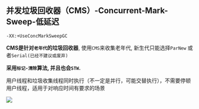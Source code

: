 ## 并发垃圾回收器（CMS）-Concurrent-Mark-Sweep-低延迟

`-XX:+UseConcMarkSweepGC`

**CMS是针对`老年代`的垃圾回收器**, 使用`CMS`来收集老年代, 新生代只能选择`ParNew` 或者`Serial(已经不建议或废弃)`

**采用`标记-清除`算法, 并且也会`STW`.**

用户线程和垃圾收集线程同时执行（不一定是并行，可能交替执行），不需要停顿用户线程，适用于对响应时间有要求的场景



![](https://youpaiyun.zongqilive.cn/image/20200604191717.png)
















































